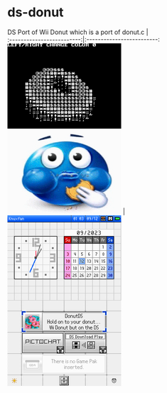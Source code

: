 # ds-donut
 DS Port of Wii Donut which is a port of donut.c
             |  
:-------------------------:|:-------------------------:
![ds-donut running on the DS.](/screenshots/whitedonut.png)  |  ![ds-donut on the home screen.](/screenshots/homepage.png)
